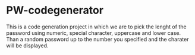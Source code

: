 # PW-codegenerator
This is a code generation project in which we are to pick the lenght of the 
password using numeric, special character, uppercase and lower case.
Than a random password up to the number you specified and the charater will
be displayed.
